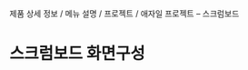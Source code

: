 <!--breadcrumb:제품 상세 정보 / 메뉴 설명 / 프로젝트 / 애자일 프로젝트 – 스크럼보드--><span class="md-breadcrumb">제품 상세 정보 / 메뉴 설명 / 프로젝트 / 애자일 프로젝트 – 스크럼보드</span>
# 스크럼보드 화면구성

